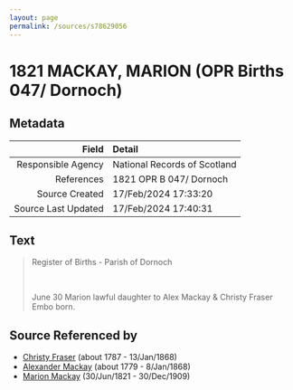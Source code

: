 ```yaml
---
layout: page
permalink: /sources/s78629056
---
```


# 1821 MACKAY, MARION (OPR Births 047/ Dornoch)

## Metadata

Field | Detail
---:|:---
Responsible Agency | National Records of Scotland
References | 1821 OPR B 047/ Dornoch
Source Created | 17/Feb/2024 17:33:20
Source Last Updated | 17/Feb/2024 17:40:31

## Text

> Register of Births - Parish of Dornoch
>
> <br/>
>
> June 30 Marion lawful daughter to Alex Mackay & Christy Fraser Embo born.
>

## Source Referenced by

* [Christy Fraser](../people/@45275253@-christy-fraser-b1787-d1868-1-13.md) (about 1787 - 13/Jan/1868)
* [Alexander Mackay](../people/@3089092@-alexander-mackay-b1779-d1868-1-8.md) (about 1779 - 8/Jan/1868)
* [Marion Mackay](../people/@78930004@-marion-mackay-b1821-6-30-d1909-12-30.md) (30/Jun/1821 - 30/Dec/1909)
